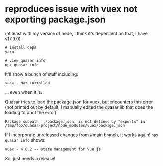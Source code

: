 # reproduces issue with vuex not exporting package.json

(at least with my version of node, I think it's dependent on that, I have v17.9.0)

```
# install deps
yarn

# view quasar info
npx quasar info
```

It'll show a bunch of stuff including:

```
vuex - Not installed
```

... even when it is.

Quasar tries to load the package.json for vuex, but encounters this error (not printed out by default, I manually edited the quasar lib that does the loading to print the error)

```
Package subpath './package.json' is not defined by "exports" in /tmp/foo/quasar-project/node_modules/vuex/package.json
```

If I incorporate unreleased changes from #main branch, it works again! `npx quasar info` shows:

```
vuex - 4.0.2 -- state management for Vue.js
```

So, just needs a release!
